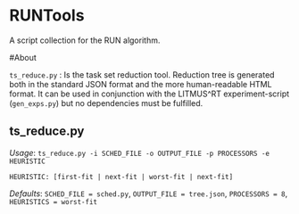 RUNTools
========

A script collection for the RUN algorithm.

#About

`ts_reduce.py` : Is the task set reduction tool. Reduction tree is generated both in the standard JSON format and the more human-readable HTML format. It can be used in conjunction with the LITMUS^RT experiment-script (`gen_exps.py`) but no dependencies must be fulfilled.

## ts_reduce.py
*Usage*: `ts_reduce.py -i SCHED_FILE -o OUTPUT_FILE -p PROCESSORS -e HEURISTIC` 

`HEURISTIC: [first-fit | next-fit | worst-fit | next-fit]`

*Defaults*: `SCHED_FILE = sched.py`, `OUTPUT_FILE = tree.json`, `PROCESSORS = 8`, `HEURISTICS = worst-fit`
